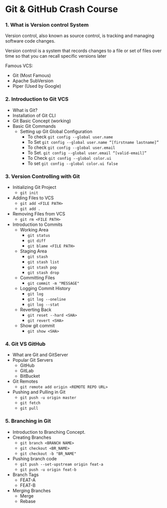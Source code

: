 # Git & GitHub Crash Course

### 1. What is Version control System
Version control, also known as source control, is tracking and managing software code changes.

Version control is a system that records changes to a file or set of files over time so that you can recall specific versions later

Famous VCS:

-  Git (Most Famous)
- Apache SubVersion
- Piper (Used by Google)


### 2. Introduction to Git VCS
- What is Git?
- Installation of Git CLI
- Git Basic Concept (working)
- Basic Git Commands
    - Setting up Git Global Configuration
        - To check `git config --global user.name ` 
        - To Set  `git config --global user.name “[firstname lastname]”` 
        - To check `git config --global user.email` 
        - To Set.    `git config --global user.email “[valid-email]”` 
        - To Check `git config --global color.ui` 
        - To set `git config --global color.ui false` 


### 3. Version Controlling with Git
- Initializing Git Project
    - `git init` 
- Adding Files to VCS
    - `git add <FILE PATH>` 
    - `git add .` 
- Removing Files from VCS
    - `git rm <FILE PATH>` 
- Introduction to Commits
    - Working Area
        - `git status` 
        - `git diff` 
        - `git blame <FILE PATH>` 
    - Staging Area
        - `git stash` 
        - `git stash list` 
        - `git stash pop` 
        - `git stash drop` 
    - Committing Files
        - `git commit -m "MESSAGE"` 
    - Logging Commit History
        - `git log` 
        - `git log --oneline` 
        - `git log --stat` 
    - Reverting Back
        - `git reset --hard <SHA>` 
        - `git revert <SHA>` 
    - Show git commit
        - `git show <SHA>` 


### 4. Git VS GitHub
- What are Git and GitServer
- Popular Git Servers
    - GitHub
    - GitLab
    - BitBucket
- Git Remotes
    - `git remote add origin <REMOTE REPO URL>` 
- Pushing and Pulling in Git
    - `git push -u origin master` 
    - `git fetch` 
    - `git pull`
 
### 5. Branching in Git
- Introduction to Branching Concept.
- Creating Branches
    - `git branch <BRANCH NAME>` 
    - `git checkout <BR_NAME>` 
    - `git checkout -b "BR_NAME"` 
- Pushing branch code
    - `git push --set-upstream origin feat-a` 
    - `git push -u origin feat-b` 
- Branch Tags
    - FEAT-A
    - FEAT-B
- Merging Branches
    - Merge
    - Rebase



